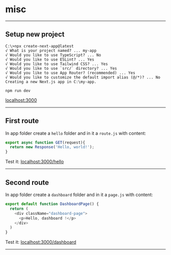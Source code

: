 # misc

---

## Setup new project

```console
C:\>npx create-next-app@latest
√ What is your project named? ... my-app
√ Would you like to use TypeScript? ... No
√ Would you like to use ESLint? ... Yes
√ Would you like to use Tailwind CSS? ... Yes
√ Would you like to use `src/` directory? ... Yes
√ Would you like to use App Router? (recommended) ... Yes
√ Would you like to customize the default import alias (@/*)? ... No
Creating a new Next.js app in C:\my-app.
```

```console
npm run dev
```

[localhost:3000]( http://localhost:3000)

---

## First route

In app folder create a `hello` folder and in it a `route.js` with content:

```js
export async function GET(request){
  return new Response('Hello, world!');
}
```

Test it: [localhost:3000/hello](http://localhost:3000/hello)

---

## Second route

In app folder create a `dashboard` folder and in it a `page.js` with content:

```js
export default function DashboardPage() {
  return (
    <div className="dashboard-page">
      <p>Hello, dashboard !</p>
    </div>
  )
}
```

Test it: [localhost:3000/dashboard](http://localhost:3000/dashboard)

---
